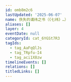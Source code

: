 ```yaml
---
id: omb8m2c6
lastUpdated: '2025-06-07'
name: 佚失的谶纬之书（《七纬》…）
aliases: []
layer: 4
eventDate: null
categoryId: cat_6YGSt7R3
tagIds:
  - tag_AaFqQlJs
  - tag_TRpfu-I4
  - tag_aci1X8zw
timelineEvents: []
relations: []
titledLinks: []
---
```


